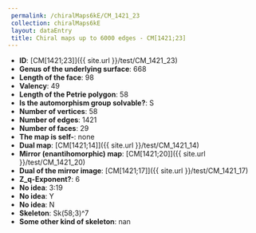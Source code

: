 ```yaml
--- 
 permalink: /chiralMaps6kE/CM_1421_23 
 collection: chiralMaps6kE
 layout: dataEntry
 title: Chiral maps up to 6000 edges - CM[1421;23]
---
```


- **ID**: [CM[1421;23]]({{ site.url }}/test/CM_1421_23)
- **Genus of the underlying surface**: 668
- **Length of the face**: 98
- **Valency**: 49
- **Length of the Petrie polygon**: 58
- **Is the automorphism group solvable?**: S
- **Number of vertices**: 58
- **Number of edges**: 1421
- **Number of faces**: 29
- **The map is self-**: none
- **Dual map**: [CM[1421;14]]({{ site.url }}/test/CM_1421_14)
- **Mirror (enantihomorphic) map**: [CM[1421;20]]({{ site.url }}/test/CM_1421_20)
- **Dual of the mirror image**: [CM[1421;17]]({{ site.url }}/test/CM_1421_17)
- **Z_q-Exponent?**: 6
- **No idea**:  3:19
- **No idea**: Y
- **No idea**: N
- **Skeleton**: Sk(58;3)^7
- **Some other kind of skeleton**: nan

